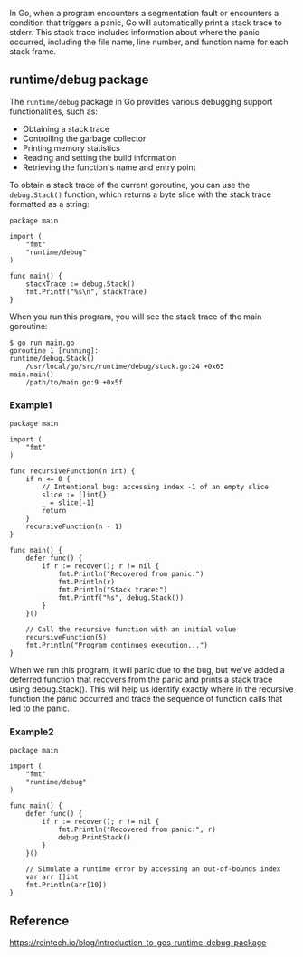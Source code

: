 In Go, when a program encounters a segmentation fault or encounters a condition that triggers a panic, 
Go will automatically print a stack trace to stderr. This stack trace includes information about where the panic occurred, including the file name, line number, and function name for each stack frame.

## runtime/debug package

The `runtime/debug` package in Go provides various debugging support functionalities, such as:

- Obtaining a stack trace
- Controlling the garbage collector
- Printing memory statistics
- Reading and setting the build information
- Retrieving the function's name and entry point

To obtain a stack trace of the current goroutine, you can use the `debug.Stack()` function, which returns a byte slice with the stack trace formatted as a string:

```golang
package main

import (
	"fmt"
	"runtime/debug"
)

func main() {
	stackTrace := debug.Stack()
	fmt.Printf("%s\n", stackTrace)
}
```
When you run this program, you will see the stack trace of the main goroutine:

```golang
$ go run main.go
goroutine 1 [running]:
runtime/debug.Stack()
	/usr/local/go/src/runtime/debug/stack.go:24 +0x65
main.main()
	/path/to/main.go:9 +0x5f
```

### Example1
```golang
package main

import (
	"fmt"
)

func recursiveFunction(n int) {
	if n <= 0 {
		// Intentional bug: accessing index -1 of an empty slice
		slice := []int{}
		_ = slice[-1]
		return
	}
	recursiveFunction(n - 1)
}

func main() {
	defer func() {
		if r := recover(); r != nil {
			fmt.Println("Recovered from panic:")
			fmt.Println(r)
			fmt.Println("Stack trace:")
			fmt.Printf("%s", debug.Stack())
		}
	}()

	// Call the recursive function with an initial value
	recursiveFunction(5)
	fmt.Println("Program continues execution...")
}
```
When we run this program, it will panic due to the bug, but we've added a deferred function that recovers from the panic and prints a stack trace using debug.Stack(). 
This will help us identify exactly where in the recursive function the panic occurred and trace the sequence of function calls that led to the panic.

### Example2

```golang
package main

import (
	"fmt"
	"runtime/debug"
)

func main() {
	defer func() {
		if r := recover(); r != nil {
			fmt.Println("Recovered from panic:", r)
			debug.PrintStack()
		}
	}()

	// Simulate a runtime error by accessing an out-of-bounds index
	var arr []int
	fmt.Println(arr[10])
}
```
## Reference
https://reintech.io/blog/introduction-to-gos-runtime-debug-package




